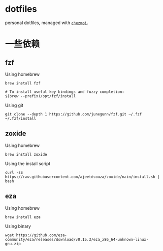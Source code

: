 # dotfiles

personal dotfiles, managed with [`chezmoi`](https://github.com/twpayne/chezmoi).

# 一些依赖

## fzf

Using homebrew

```
brew install fzf

# To install useful key bindings and fuzzy completion:
$(brew --prefix)/opt/fzf/install
```

Using git

```
git clone --depth 1 https://github.com/junegunn/fzf.git ~/.fzf
~/.fzf/install
```

## zoxide

Using homebrew

```
brew install zoxide
```

Using the install script

```
curl -sS https://raw.githubusercontent.com/ajeetdsouza/zoxide/main/install.sh | bash
```

## eza

Using homebrew

```
brew install eza
```

Using binary
```
wget https://github.com/eza-community/eza/releases/download/v0.15.3/eza_x86_64-unknown-linux-gnu.zip
```
